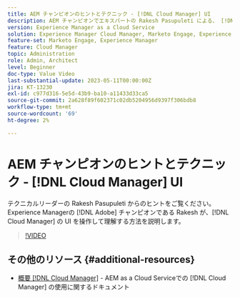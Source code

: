 ```yaml
---
title: AEM チャンピオンのヒントとテクニック - [!DNL Cloud Manager] UI
description: AEM チャンピオンでエキスパートの Rakesh Pasupuleti による、 [!DNL Cloud Manager] の UI の使用方法に関するヒントをご覧ください。
version: Experience Manager as a Cloud Service
solution: Experience Manager Cloud Manager, Marketo Engage, Experience Manager
feature-set: Marketo Engage, Experience Manager
feature: Cloud Manager
topic: Administration
role: Admin, Architect
level: Beginner
doc-type: Value Video
last-substantial-update: 2023-05-11T00:00:00Z
jira: KT-13230
exl-id: c977d316-5e5d-43b9-ba10-a11433d33ca5
source-git-commit: 2a628f89f602371c02db5204956d9397f306bdb8
workflow-type: tm+mt
source-wordcount: '69'
ht-degree: 2%

---
```


# AEM チャンピオンのヒントとテクニック - [!DNL Cloud Manager] UI

テクニカルリーダーの Rakesh Pasupuleti からのヒントをご覧ください。 Experience Managerの [!DNL Adobe] チャンピオンである Rakesh が、[!DNL Cloud Manager] の UI を操作して理解する方法を説明します。

>[!VIDEO](https://video.tv.adobe.com/v/3419298?quality=12&learn=on)

## その他のリソース {#additional-resources}

* [ 概要  [!DNL Cloud Manager]](https://experienceleague.adobe.com/docs/experience-manager-cloud-service/content/onboarding/concepts/cloud-manager-introduction.html) - AEM as a Cloud Serviceでの [!DNL Cloud Manager] の使用に関するドキュメント
